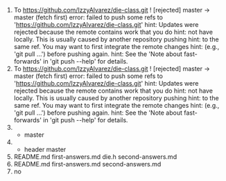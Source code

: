1. To https://github.com/IzzyAlvarez/die-class.git
 ! [rejected]        master -> master (fetch first)
error: failed to push some refs to 'https://github.com/IzzyAlvarez/die-class.git'
hint: Updates were rejected because the remote contains work that you do
hint: not have locally. This is usually caused by another repository pushing
hint: to the same ref. You may want to first integrate the remote changes
hint: (e.g., 'git pull ...') before pushing again.
hint: See the 'Note about fast-forwards' in 'git push --help' for details.
2. To https://github.com/IzzyAlvarez/die-class.git
 ! [rejected]        master -> master (fetch first)
error: failed to push some refs to 'https://github.com/IzzyAlvarez/die-class.git'
hint: Updates were rejected because the remote contains work that you do
hint: not have locally. This is usually caused by another repository pushing
hint: to the same ref. You may want to first integrate the remote changes
hint: (e.g., 'git pull ...') before pushing again.
hint: See the 'Note about fast-forwards' in 'git push --help' for details.
3. * master
4. * header
  master
5. README.md		first-answers.md
die.h			second-answers.md
6. README.md		first-answers.md	second-answers.md
7. no


